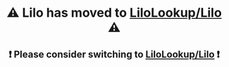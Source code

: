 <h1 align="center">⚠️ Lilo has moved to <a href="https://github.com/lilolookup/Lilo">LiloLookup/Lilo</a> ⚠️</h1>
<h2 align="center">❗️ Please consider switching to <a href="https://github.com/lilolookup/Lilo">LiloLookup/Lilo</a> ❗️</h2>

